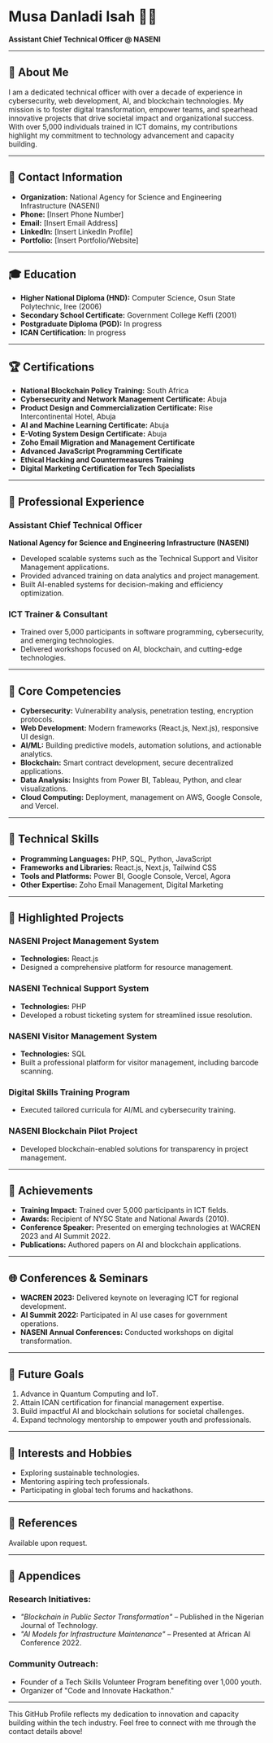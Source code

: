 # Musa Danladi Isah 👨‍💻  

**Assistant Chief Technical Officer @ NASENI**  

---

## 👤 **About Me**
I am a dedicated technical officer with over a decade of experience in cybersecurity, web development, AI, and blockchain technologies. My mission is to foster digital transformation, empower teams, and spearhead innovative projects that drive societal impact and organizational success. With over 5,000 individuals trained in ICT domains, my contributions highlight my commitment to technology advancement and capacity building.

---

## 📇 **Contact Information**
- **Organization:** National Agency for Science and Engineering Infrastructure (NASENI)  
- **Phone:** [Insert Phone Number]  
- **Email:** [Insert Email Address]  
- **LinkedIn:** [Insert LinkedIn Profile]  
- **Portfolio:** [Insert Portfolio/Website]  

---

## 🎓 **Education**
- **Higher National Diploma (HND):** Computer Science, Osun State Polytechnic, Iree (2006)  
- **Secondary School Certificate:** Government College Keffi (2001)  
- **Postgraduate Diploma (PGD):** In progress  
- **ICAN Certification:** In progress  

---

## 🏆 **Certifications**
- **National Blockchain Policy Training:** South Africa  
- **Cybersecurity and Network Management Certificate:** Abuja  
- **Product Design and Commercialization Certificate:** Rise Intercontinental Hotel, Abuja  
- **AI and Machine Learning Certificate:** Abuja  
- **E-Voting System Design Certificate:** Abuja  
- **Zoho Email Migration and Management Certificate**  
- **Advanced JavaScript Programming Certificate**
- **Ethical Hacking and Countermeasures Training**
- **Digital Marketing Certification for Tech Specialists**

---

## 💼 **Professional Experience**

### **Assistant Chief Technical Officer**  
**National Agency for Science and Engineering Infrastructure (NASENI)**  
- Developed scalable systems such as the Technical Support and Visitor Management applications.  
- Provided advanced training on data analytics and project management.  
- Built AI-enabled systems for decision-making and efficiency optimization.  

### **ICT Trainer & Consultant**  
- Trained over 5,000 participants in software programming, cybersecurity, and emerging technologies.  
- Delivered workshops focused on AI, blockchain, and cutting-edge technologies.  

---

## 🌟 **Core Competencies**
- **Cybersecurity:** Vulnerability analysis, penetration testing, encryption protocols.  
- **Web Development:** Modern frameworks (React.js, Next.js), responsive UI design.  
- **AI/ML:** Building predictive models, automation solutions, and actionable analytics.  
- **Blockchain:** Smart contract development, secure decentralized applications.  
- **Data Analysis:** Insights from Power BI, Tableau, Python, and clear visualizations.  
- **Cloud Computing:** Deployment, management on AWS, Google Console, and Vercel.  

---

## 🚀 **Technical Skills**
- **Programming Languages:** PHP, SQL, Python, JavaScript  
- **Frameworks and Libraries:** React.js, Next.js, Tailwind CSS  
- **Tools and Platforms:** Power BI, Google Console, Vercel, Agora  
- **Other Expertise:** Zoho Email Management, Digital Marketing  

---

## 📌 **Highlighted Projects**

### NASENI Project Management System  
- **Technologies:** React.js  
- Designed a comprehensive platform for resource management.  

### NASENI Technical Support System  
- **Technologies:** PHP  
- Developed a robust ticketing system for streamlined issue resolution.  

### NASENI Visitor Management System  
- **Technologies:** SQL  
- Built a professional platform for visitor management, including barcode scanning.  

### Digital Skills Training Program  
- Executed tailored curricula for AI/ML and cybersecurity training.

### NASENI Blockchain Pilot Project  
- Developed blockchain-enabled solutions for transparency in project management.  

---

## 🏅 **Achievements**
- **Training Impact:** Trained over 5,000 participants in ICT fields.  
- **Awards:** Recipient of NYSC State and National Awards (2010).  
- **Conference Speaker:** Presented on emerging technologies at WACREN 2023 and AI Summit 2022.  
- **Publications:** Authored papers on AI and blockchain applications.

---

## 🌐 **Conferences & Seminars**
- **WACREN 2023:** Delivered keynote on leveraging ICT for regional development.  
- **AI Summit 2022:** Participated in AI use cases for government operations.  
- **NASENI Annual Conferences:** Conducted workshops on digital transformation.

---

## 🎯 **Future Goals**
1. Advance in Quantum Computing and IoT.  
2. Attain ICAN certification for financial management expertise.  
3. Build impactful AI and blockchain solutions for societal challenges.  
4. Expand technology mentorship to empower youth and professionals.

---

## 🎨 **Interests and Hobbies**
- Exploring sustainable technologies.  
- Mentoring aspiring tech professionals.  
- Participating in global tech forums and hackathons.

---

## 🔗 **References**  
Available upon request.  

---

## 📁 **Appendices**

### Research Initiatives:
- *"Blockchain in Public Sector Transformation"* – Published in the Nigerian Journal of Technology.  
- *"AI Models for Infrastructure Maintenance"* – Presented at African AI Conference 2022.  

### Community Outreach:
- Founder of a Tech Skills Volunteer Program benefiting over 1,000 youth.  
- Organizer of "Code and Innovate Hackathon."

---

This GitHub Profile reflects my dedication to innovation and capacity building within the tech industry. Feel free to connect with me through the contact details above!
